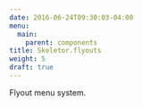 ```yaml
---
date: 2016-06-24T09:30:03-04:00
menu:
  main:
    parent: components
title: Skeletor.flyouts
weight: 5
draft: true
---
```


Flyout menu system.